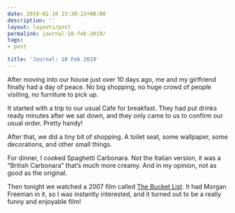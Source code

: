 ```yaml
---
date: 2019-02-10 23:30:22+00:00
description: ''
layout: layouts/post
permalink: journal-10-feb-2019/
tags:
- post

title: 'Journal: 10 Feb 2019'
---
```


<p>After moving into our house just over 10 days ago, me and my girlfriend finally had a day of peace. No big shopping, no huge crowd of people visiting, no furniture to pick up.</p>
<p>It started with a trip to our usual Cafe for breakfast. They had put drinks ready minutes after we sat down, and they only came to us to confirm our usual order. Pretty handy!</p>
<p>After that, we did a tiny bit of shopping. A toilet seat, some wallpaper, some decorations, and other small things.</p>
<p>For dinner, I cooked Spaghetti Carbonara. Not the Italian version, it was a “British Carbonara” that&#8217;s much more creamy. And in my opinion, not as good as the original.</p>
<p>Then tonight we watched a 2007 film called <a href="https://www.imdb.com/title/tt0825232/">The Bucket List</a>. It had Morgan Freeman in it, so I was instantly interested, and it turned out to be a really funny and enjoyable film!</p>
